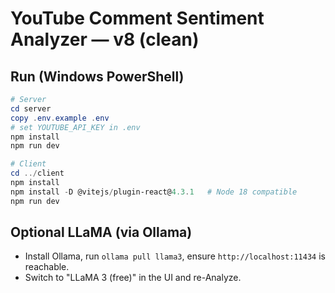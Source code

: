 # YouTube Comment Sentiment Analyzer — v8 (clean)

## Run (Windows PowerShell)
```powershell
# Server
cd server
copy .env.example .env
# set YOUTUBE_API_KEY in .env
npm install
npm run dev

# Client
cd ../client
npm install
npm install -D @vitejs/plugin-react@4.3.1   # Node 18 compatible
npm run dev
```

## Optional LLaMA (via Ollama)
- Install Ollama, run `ollama pull llama3`, ensure `http://localhost:11434` is reachable.
- Switch to "LLaMA 3 (free)" in the UI and re-Analyze.
